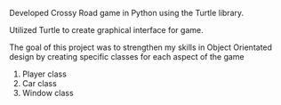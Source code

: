 Developed Crossy Road game in Python using the Turtle library.

Utilized Turtle to create graphical interface for game.  

The goal of this project was to strengthen my skills in Object Orientated design by creating specific classes for each aspect of the game
  1. Player class
  2. Car class
  3. Window class

